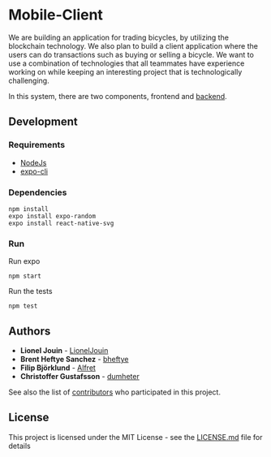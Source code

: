 # Mobile-Client

We are building an application for trading bicycles, by utilizing the blockchain technology. We also plan to build a client application where the users can do transactions such as buying or selling a bicycle. We want to use a combination of technologies that all teammates have experience working on while keeping an interesting project that is technologically challenging.

In this system, there are two components, frontend and [backend](https://github.com/SEP-G5/Backend).

## Development

### Requirements

* [NodeJs](https://nodejs.org/en/)
* [expo-cli](https://docs.expo.io/versions/latest/workflow/expo-cli/)

### Dependencies

```
npm install
expo install expo-random
expo install react-native-svg
```

### Run

Run expo
```
npm start
```

Run the tests
```
npm test
```

## Authors

* **Lionel Jouin** - [LionelJouin](https://github.com/LionelJouin)
* **Brent Heftye Sanchez** - [bheftye](https://github.com/bheftye)
* **Filip Björklund** - [Alfret](https://github.com/Alfret)
* **Christoffer Gustafsson** - [dumheter](https://github.com/dumheter)

See also the list of [contributors](https://github.com/SEP-G5/Mobile-Client/graphs/contributors) who participated in this project.

## License

This project is licensed under the MIT License - see the [LICENSE.md](LICENSE.md) file for details